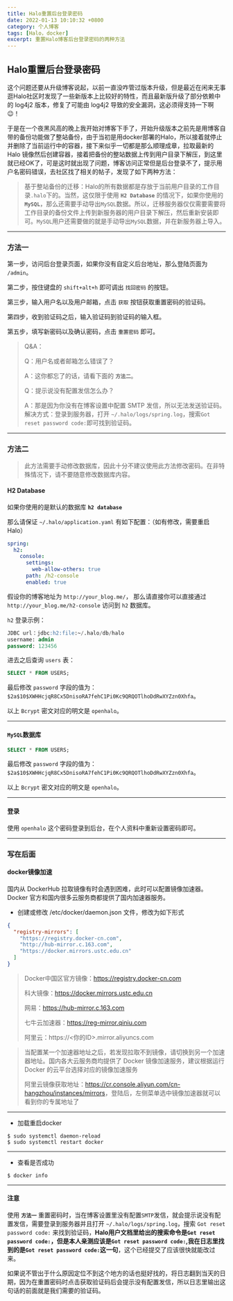 ```yaml
---
title: Halo重置后台登录密码 
date: 2022-01-13 10:10:32 +0800
category: 个人博客
tags: [Halo，docker]
excerpt: 重置Halo博客后台登录密码的两种方法
---
```




## Halo重置后台登录密码

这个问题还要从升级博客说起，以前一直没咋管过版本升级，但是最近在闲来无事逛Halo社区时发现了一些新版本上比较好的特性，而且最新版升级了部分依赖中的 log4j2 版本，修复了可能由 log4j2 导致的安全漏洞，这必须得支持一下啊:wink:！

于是在一个夜黑风高的晚上我开始对博客下手了，开始升级版本之前先是用博客自带的备份功能做了整站备份，由于当初是用docker部署的Halo，所以接着就停止并删除了当前运行中的容器，接下来似乎一切都是那么顺理成章，拉取最新的 Halo 镜像然后创建容器，接着把备份的整站数据上传到用户目录下解压，到这里就已经OK了，可是这时就出现了问题，博客访问正常但是后台登录不了，提示用户名密码错误，去社区找了相关的帖子，发现了如下两种方法：

> 基于整站备份的迁移：Halo的所有数据都是存放于当前用户目录的工作目录`.halo`下的。当然，这仅限于使用 **`H2 Database`** 的情况下，如果你使用的 **`MySQL`**，那么还需要手动导出`MySQL`数据。所以，迁移服务器仅仅需要需要将工作目录的备份文件上传到新服务器的用户目录下解压，然后重新安装即可。`MySQL`用户还需要做的就是手动导出`MySQL`数据，并在新服务器上导入。

---

### 方法一

第一步，访问后台登录页面，如果你没有自定义后台地址，那么登陆页面为 `/admin`。

第二步，按住键盘的 `shift+alt+h` 即可调出 `找回密码` 的按钮。

第三步，输入用户名以及用户邮箱，点击 `获取` 按钮获取重置密码的验证码。

第四步，收到验证码之后，输入验证码到验证码的输入框。

第五步，填写新密码以及确认密码，点击 `重置密码` 即可。

> Q&A：
>
> Q：用户名或者邮箱怎么错误了？
>
> A：这你都忘了的话，请看下面的 **`方法二`**。
>
> Q：提示说没有配置发信怎么办？
>
> A：那是因为你没有在博客设置中配置 SMTP 发信，所以无法发送验证码。解决方式：登录到服务器，打开 `~/.halo/logs/spring.log`，搜索`Got reset password code:`即可找到验证码。

---

### 方法二

>此方法需要手动修改数据库，因此十分不建议使用此方法修改密码。在非特殊情况下，请不要随意修改数据库内容。

#### H2 Database

如果你使用的是默认的数据库 **`h2 database`**

那么请保证 `~/.halo/application.yaml` 有如下配置：（如有修改，需要重启 Halo）

```yaml
spring:
  h2:
    console:
      settings:
        web-allow-others: true
      path: /h2-console
      enabled: true
```

假设你的博客地址为 `http://your_blog.me/`，
那么请直接你可以直接通过 `http://your_blog.me/h2-console` 访问到 `h2` 数据库。

`h2` 登录示例：

```sql
JDBC url：jdbc:h2:file:~/.halo/db/halo
username: admin
password: 123456
```

进去之后查询 `users` 表：

```sql
SELECT * FROM USERS;
```

最后修改 `password` 字段的值为： `$2a$10$XWHHcjqR8Cx5DnisoRA7fehC1Pi0Kc9QRQOTlhoDdRwXYZzn0Xhfa`。

以上 `Bcrypt` 密文对应的明文是 `openhalo`。

---

#### `MySQL`数据库

```sql
SELECT * FROM USERS;
```

最后修改 `password` 字段的值为： `$2a$10$XWHHcjqR8Cx5DnisoRA7fehC1Pi0Kc9QRQOTlhoDdRwXYZzn0Xhfa`。

以上 `Bcrypt` 密文对应的明文是 `openhalo`。

---

#### 登录

使用 `openhalo` 这个密码登录到后台，在个人资料中重新设置密码即可。

---

### 写在后面

#### docker镜像加速

国内从 DockerHub 拉取镜像有时会遇到困难，此时可以配置镜像加速器。Docker 官方和国内很多云服务商都提供了国内加速器服务。

- 创建或修改 /etc/docker/daemon.json 文件，修改为如下形式

```json
{
  "registry-mirrors": [
    "https://registry.docker-cn.com",
    "http://hub-mirror.c.163.com",
    "https://docker.mirrors.ustc.edu.cn"
  ]
}
```

>Docker中国区官方镜像：<https://registry.docker-cn.com>
>
>科大镜像：<https://docker.mirrors.ustc.edu.cn>
>
>网易：<https://hub-mirror.c.163.com>
>
>七牛云加速器：<https://reg-mirror.qiniu.com>
>
>阿里云：https://<你的ID>.mirror.aliyuncs.com

>当配置某一个加速器地址之后，若发现拉取不到镜像，请切换到另一个加速器地址。国内各大云服务商均提供了 Docker 镜像加速服务，建议根据运行  Docker 的云平台选择对应的镜像加速服务
>
>阿里云镜像获取地址：<https://cr.console.aliyun.com/cn-hangzhou/instances/mirrors>，登陆后，左侧菜单选中镜像加速器就可以看到你的专属地址了

---

- 加载重启docker

```shell
$ sudo systemctl daemon-reload
$ sudo systemctl restart docker
```

---

- 查看是否成功

```shell
$ docker info
```

---

#### 注意

使用  **`方法一`** 重置密码时，当在博客设置里没有配置`SMTP`发信，就会提示说没有配置发信，需要登录到服务器并且打开 `~/.halo/logs/spring.log`，搜索 `Got reset password code:` 来找到验证码，**Halo用户文档里给出的搜索命令是`Get reset password code:`，但是本人亲测应该是`Got reset password code:`,我在日志里找到的是`Got reset password code:`这一句**，这个已经提交了应该很快就能改过来。

如果说不管出于什么原因定位不到这个地方的话也挺好找的，将日志翻到当天的日期，因为在重置密码时点击获取验证码后会提示没有配置发信，所以日志里输出这句话的前面就是我们需要的验证码。

